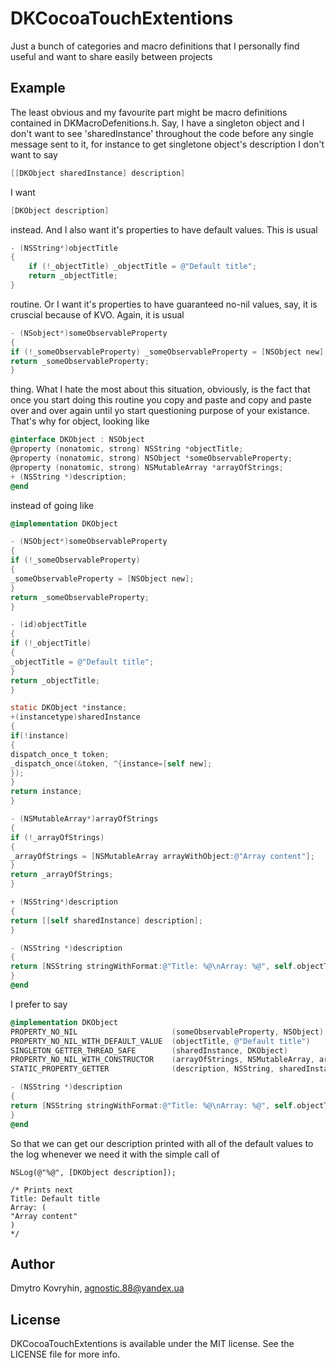 # DKCocoaTouchExtentions

Just a bunch of categories and macro definitions that I personally find useful and want to share easily between projects

## Example

The least obvious and my favourite part might be macro definitions contained in DKMacroDefenitions.h.
Say, I have a singleton object and I don't want to see 'sharedInstance' throughout the code before any single message sent to it, for instance to get singletone object's description I don't want to say

```objective-c
[[DKObject sharedInstance] description]
```

I want 

```objective-c
[DKObject description]
```

instead. And I also want it's properties to have default values. This is usual 

```objective-c
- (NSString*)objectTitle
{
    if (!_objectTitle) _objectTitle = @"Default title";
    return _objectTitle;
}
```

routine. Or I want it's properties to have guaranteed no-nil values, say, it is cruscial because of KVO. Again, it is usual

```objective-c
- (NSobject*)someObservableProperty
{
if (!_someObservableProperty) _someObservableProperty = [NSObject new];
return _someObservableProperty;
}
```

thing. What I hate the most about this situation, obviously, is the fact that once you start doing this routine you copy and paste and copy and paste over and over again until yo start questioning purpose of your existance. That's why for object, looking like

```objective-c
@interface DKObject : NSObject
@property (nonatomic, strong) NSString *objectTitle;
@property (nonatomic, strong) NSObject *someObservableProperty;
@property (nonatomic, strong) NSMutableArray *arrayOfStrings;
+ (NSString *)description;
@end
```

instead of going like

```objective-c
@implementation DKObject

- (NSObject*)someObservableProperty
{
if (!_someObservableProperty)
{
_someObservableProperty = [NSObject new];
}
return _someObservableProperty;
}

- (id)objectTitle
{
if (!_objectTitle)
{
_objectTitle = @"Default title";
}
return _objectTitle;
}

static DKObject *instance;
+(instancetype)sharedInstance
{
if(!instance)
{
dispatch_once_t token;
_dispatch_once(&token, ^{instance=[self new];
});
}
return instance;
}

- (NSMutableArray*)arrayOfStrings
{
if (!_arrayOfStrings)
{
_arrayOfStrings = [NSMutableArray arrayWithObject:@"Array content"];
}
return _arrayOfStrings;
}

+ (NSString*)description
{
return [[self sharedInstance] description];
}

- (NSString *)description
{
return [NSString stringWithFormat:@"Title: %@\nArray: %@", self.objectTitle, self.arrayOfStrings];
}
@end
```

I prefer to say

```objective-c
@implementation DKObject
PROPERTY_NO_NIL                     (someObservableProperty, NSObject)
PROPERTY_NO_NIL_WITH_DEFAULT_VALUE  (objectTitle, @"Default title")
SINGLETON_GETTER_THREAD_SAFE        (sharedInstance, DKObject)
PROPERTY_NO_NIL_WITH_CONSTRUCTOR    (arrayOfStrings, NSMutableArray, arrayWithObject:@"Array content")
STATIC_PROPERTY_GETTER              (description, NSString, sharedInstance)

- (NSString *)description
{
return [NSString stringWithFormat:@"Title: %@\nArray: %@", self.objectTitle, self.arrayOfStrings];
}
@end
```

So that we can get our description printed with all of the default values to the log whenever we need it with the simple call of 

```
NSLog(@"%@", [DKObject description]);

/* Prints next
Title: Default title
Array: (
"Array content"
)
*/

```

## Author

Dmytro Kovryhin, agnostic.88@yandex.ua

## License

DKCocoaTouchExtentions is available under the MIT license. See the LICENSE file for more info.
